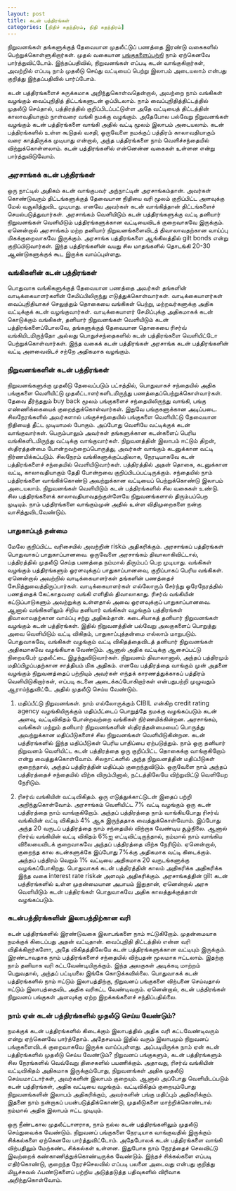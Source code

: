 ```yaml
---
layout: post
title: கடன் பத்திரங்கள்
categories: [நிதிச் சுதந்திரம், நிதி சுதந்திரம்]
---
```


நிறுவனங்கள் தங்களுக்குத் தேவையான முதலீட்டுப் பணத்தை இரண்டு வகைகளில் பெற்றுக்கொள்ளுகிறார்கள். முதல் வகையான [பங்குகளைப்பற்றி](/13) நாம் ஏற்கெனவே பார்த்துவிட்டோம். இந்தப்பதிவில், நிறுவனங்கள் எப்படி கடன் வாங்குகிறார்கள், அவற்றில் எப்படி நாம் முதலீடு செய்து வட்டியைப் பெற்று இலாபம் அடையலாம் என்பது குறித்து இந்தப்பதிவில் பார்ப்போம்.

கடன் பத்திரங்களைச் சுருக்கமாக அறிந்துகொள்வதென்றால், அவற்றை நாம் வங்கிகள் வழங்கும் வைப்புநிதித் திட்டங்களுடன் ஒப்பிடலாம். நாம் வைப்புநிதித்திட்டத்தில் முதலீடு செய்தால், பத்திரத்தில் குறிப்பிடப்பட்டுள்ள அதே வட்டியைத் திட்டத்தின் காலாவதியாகும் நாள்வரை வங்கி நமக்கு வழங்கும். அதேபோல பல்வேறு நிறுவனங்கள் வழங்கும் கடன் பத்திரங்களை வாங்கி அதில் வட்டி மூலம் இலாபம் அடையலாம். கடன் பத்திரங்களில் உள்ள கூடுதல் வசதி, ஒருவேளை நமக்குப் பத்திரம் காலாவதியாகும் வரை காத்திருக்க முடியாது என்றால், அந்த பத்திரங்களை நாம் வெளிச்சந்தையில் விற்றுக்கொள்ளலாம். கடன் பத்திரங்களில் என்னென்ன வகைகள் உள்ளன என்று பார்த்துவிடுவோம்.

### அரசாங்கக் கடன் பத்திரங்கள்
ஒரு நாட்டில் அதிகம் கடன் வாங்குபவர் அந்நாட்டின் அரசாங்கம்தான். அவர்கள் கொண்டுவரும் திட்டங்களுக்குத் தேவையான நிதியை வரி மூலம் குறிப்பிட்ட அளவுக்கு மேல் வசூலித்துவிட முடியாது. எனவே அவர்கள் கடன் வாங்கித்தான் திட்டங்களைச் செயல்படுத்துவார்கள். அரசாங்கம் வெளியிடும் கடன் பத்திரங்களுக்கு வட்டி தனியார் நிறுவனங்கள் வெளியிடும் பத்திரங்களுக்கான வட்டியைவிடக் குறைவாகவே இருக்கும். ஏனென்றால் அரசாங்கம் மற்ற தனியார் நிறுவனங்களைவிடத் திவாலாவதற்கான வாய்ப்பு மிகக்குறைவாகவே இருக்கும். அரசாங்க பத்திரங்களை ஆங்கிலத்தில் gilt bonds என்று குறிப்பிடுவார்கள். இந்த பத்திரங்களின் வயது சில மாதங்களில் தொடங்கி 20-30 ஆண்டுகளுக்குக் கூட இருக்க வாய்ப்புள்ளது.

### வங்கிகளின் கடன் பத்திரங்கள்
பொதுவாக வங்கிகளுக்குத் தேவையான பணத்தை அவர்கள் தங்களின் வாடிக்கையாளர்களின் சேமிப்பிலிருந்து எடுத்துக்கொள்வார்கள். வாடிக்கையாளர்கள் வைப்புநிதியாகச் செலுத்தும் தொகையை வங்கிகள் பெற்று, மற்றவர்களுக்கு அதிக வட்டிக்குக் கடன் வழங்குவார்கள். வாடிக்கையாளர் சேமிப்புக்கு அதிகமாகக் கடன் கொடுக்கும் வங்கிகள், தனியார் நிறுவனங்கள் வெளியிடும் கடன் பத்திரங்களைப்போலவே, தங்களுக்குத் தேவையான தொகையை ரிசர்வ் வங்கியிடமிருந்தோ அல்லது பொதுச்சந்தைகளில் கடன் பத்திரங்களை வெளியிட்டோ பெற்றுக்கொள்வார்கள். இந்த வகைக் கடன் பத்திரங்கள் அரசாங்க கடன் பத்திரங்களின் வட்டி அளவைவிடச் சற்றே அதிகமாக வழங்கும்.

### நிறுவனங்களின் கடன் பத்திரங்கள்
நிறுவனங்களுக்கு முதலீடு தேவைப்படும் பட்சத்தில், பொதுவாகச் சந்தையில் அதிக பங்குகளை வெளியிட்டு முதலீட்டாளர்களிடமிருந்து பணத்தைப்பெற்றுக்கொள்வார்கள். தேவை தீர்ந்ததும் buy back மூலம் பங்குகளைச் சந்தையிலிருந்து வாங்கி, பங்கு எண்ணிக்கையைக் குறைத்துக்கொள்வார்கள். இதுவே பங்குகளுக்கான அடிப்படை. சிலநேரங்களில் அவர்களால் பங்குச்சந்தையில் பங்குகளை வெளியிட்டு தேவையான நிதியைத் தீட்ட முடியாமல் போகும். அப்போது வெளியே வட்டிக்குக் கடன் வாங்குவார்கள். பெரும்பாலும் அவர்கள் தங்களுக்கான கடன்களைப் பெரிய வங்கிகளிடமிருந்து வட்டிக்கு வாங்குவார்கள். நிறுவனத்தின் இலாபம் ஈட்டும் திறன், ஸ்திரத்தன்மை போன்றவற்றைப்பொருத்து, அவர்கள் வாங்கும் கடனுக்கான வட்டி நிர்ணயிக்கப்படும். சிலநேரம் வங்கிகளுக்குப்பதிலாக, நேரடியாகவே கடன் பத்திரங்களைச் சந்தையில் வெளியிடுவார்கள். பத்திரத்தில் அதன் தொகை, கடனுக்கான வட்டி, காலாவதியாகும் தேதி போன்றவை குறிப்பிடப்பட்டிருக்கும். சந்தையில் நாம் பத்திரங்களை வாங்கிக்கொண்டு அவற்றுக்கான வட்டியைப் பெற்றுக்கொண்டு இலாபம் அடையலாம். நிறுவனங்கள் வெளியிடும் கடன் பத்திரங்களில் சில வகைகள் உண்டு. சில பத்திரங்களைக் காலாவதியாவதற்குள்ளேயே நிறுவனங்களால் திரும்பப்பெற முடியும். நாம் பத்திரங்களை வாங்கும்முன் அதில் உள்ள விதிமுறைகளை நன்கு வாசித்துவிடவேண்டும்.

### பாதுகாப்புத் தன்மை
மேலே குறிப்பிட்ட வரிசையில் அவற்றின் riskம் அதிகரிக்கும். அரசாங்கப் பத்திரங்கள் பொதுவாகப் பாதுகாப்பானவை. ஒருவேளை அரசாங்கம் திவாலாகிவிட்டால், பத்திரத்தில் முதலீடு செய்த பணத்தை நம்மால் திரும்பப் பெற முடியாது. வங்கிகள் வழங்கும் பத்திரங்களும் ஓரளவுக்குப் பாதுகாப்பானவை, குறிப்பாகப் பெரிய வங்கிகள். ஏனென்றால் அவற்றில் வாடிக்கையாளர்கள் தங்களின் பணத்தைச் சேமித்துவைத்திருப்பார்கள். வாடிக்கையாளர்கள் எல்லோரும் சேர்ந்து ஒரேநேரத்தில் பணத்தைக் கேட்காதவரை வங்கி எளிதில் திவாலாகாது. ரிசர்வ் வங்கியின் கட்டுப்பாடுகளும் அவற்றுக்கு உள்ளதால் அவை ஓரளவுக்குப் பாதுகாப்பானவை. ஆனால் வங்கிகளிலும் சிறிய தனியார் வங்கிகள் வழங்கும் பத்திரங்கள் திவாலாவதற்கான வாய்ப்பு சற்று அதிகம்தான். கடைசியாகத் தனியார் நிறுவனங்கள் வழங்கும் கடன் பத்திரங்கள். இதில் நிறுவனத்தின் பல்வேறு அலகுகளைப் பொறுத்து அவை வெளியிடும் வட்டி விகிதம், பாதுகாப்புத்தன்மை எல்லாம் மாறுபடும். பொதுவாகவே, வங்கிகள் வழங்கும் வட்டி விகிதத்தைவிடத் தனியார் நிறுவனங்கள் அதிகமாகவே வழங்கியாக வேண்டும். ஆனால் அதிக வட்டிக்கு ஆசைப்பட்டு நிறையபேர் முதலீட்டை இழந்துவிடுவார்கள். நிறுவனம் திவாலானால், அந்தப் பத்திரமும் மதிப்பிழப்பதற்கான சாத்தியம் மிக அதிகம். எனவே பத்திரத்தை வாங்கும் முன் அதனை வழங்கும் நிறுவனத்தைப் பற்றியும் அவர்கள் எந்தக் காரணத்துக்காகப் பத்திரம் வெளியிடுகிறார்கள், எப்படி கடனை அடைக்கப்போகிறார்கள் என்பதுபற்றி முழுவதும் ஆராய்ந்துவிட்டே அதில் முதலீடு செய்ய வேண்டும்.

1. மதிப்பீட்டு நிறுவனங்கள்.
நாம் எல்லோருக்கும் CIBIL என்கிற credit rating agency வழங்கியிருக்கும் மதிப்பீட்டைப் பொறுத்தே நமக்கு வழங்கப்படும் கடன் அளவு, வட்டிவிகிதம் போன்றவற்றை வங்கிகள் நிர்ணயிக்கின்றன. அரசாங்கம், வங்கிகள் மற்றும் தனியார் நிறுவனங்களின் ஸ்திரத்தன்மையைப் பொருத்து அவற்றுக்கான மதிப்பீடுகளைச் சில நிறுவனங்கள் வெளியிடுகின்றன. கடன் பத்திரங்களில் இந்த மதிப்பீடுகள் பெரிய பாதிப்பை ஏற்படுத்தும். நாம் ஒரு தனியார் நிறுவனம் வெளியிட்ட கடன் பத்திரத்தை ஒரு குறிப்பிட்ட தொகைக்கு வாங்குகிறோம் என்று வைத்துக்கொள்வோம். சிலநாட்களில் அந்த நிறுவனத்தின் மதிப்பீடுகள் குறைந்தால், அந்தப் பத்திரத்தின் மதிப்பும் குறைந்துவிடும். ஒருவேளை நாம் அந்தப் பத்திரத்தைச் சந்தையில் விற்க விரும்பினால், நட்டத்திலேயே விற்றுவிட்டு வெளியேற நேரிடும்.

2. ரிசர்வ் வங்கியின் வட்டிவிகிதம்.
ஒரு எடுத்துக்காட்டுடன் இதைப் பற்றி அறிந்துகொள்வோம். அரசாங்கம் வெளியிட்ட 7% வட்டி வழங்கும் ஒரு கடன் பத்திரத்தை நாம் வாங்குகிறோம். அந்தப் பத்திரத்தை நாம் வாங்கியபோது ரிசர்வ் வங்கியின் வட்டி விகிதம் 4% ஆக இருந்ததாக வைத்துக்கொள்வோம். இப்போது அந்த 20 வருடப் பத்திரத்தை நாம் சந்தையில் விற்றாக வேண்டிய சூழ்நிலை. ஆனால் ரிசர்வ் வங்கியின் வட்டி விகிதம் 6%ஐ எட்டிவிட்டிருந்தால், நம்மால் நாம் வாங்கிய விலையைவிடக் குறைவாகவே அந்தப் பத்திரத்தை விற்க நேரிடும். ஏனென்றால், குறைந்த கால கடன்களுக்கே இப்போது 7%க்கு அதிகமாக வட்டி கிடைக்கும். அந்தப் பத்திரம் வெறும் 1% வட்டியை அதிகமாக 20 வருடங்களுக்கு வழங்கப்போகிறது. பொதுவாகக் கடன் பத்திரத்தின் காலம் அதிகரிக்க அதிகரிக்க இந்த வகை interest rate riskன் அளவும் அதிகரிக்கும். அரசாங்கத்தின் gilt கடன் பத்திரங்களில் உள்ள முதன்மையான அபாயம் இதுதான், ஏனென்றால் அரசு வெளியிடும் கடன் பத்திரங்கள் பொதுவாகவே அதிக காலத்துக்குத்தான் வழங்கப்படும்.

### கடன்பத்திரங்களின் இலாபத்திற்கான வரி
கடன் பத்திரங்களில் இரண்டுவகை இலாபங்களை நாம் ஈட்டுகிறோம். முதன்மையாக நமக்குக் கிடைப்பது அதன் வட்டிதான். வைப்புநிதி திட்டத்தில் என்ன வரி விதிக்கிறார்களோ, அதே விகிதத்திலேயே கடன் பத்திரங்களுக்கான வட்டியும் இருக்கும். இரண்டாவதாக நாம் பத்திரங்களைச் சந்தையில் விற்பதன் மூலமாக ஈட்டலாம். இதற்கு நாம் தனியாக வரி கட்டவேண்டியிருக்கும். இந்த அலகுகள் அடிக்கடி மாற்றம் பெறுவதால், அந்தப் பட்டியலை இங்கே கொடுக்கவில்லை. பொதுவாகக் கடன் பத்திரங்களில் நாம் ஈட்டும் இலாபத்திற்கு, நிறுவனப் பங்குகளை விற்பனை செய்வதால் ஈட்டும் இலாபத்தைவிட அதிக வரிகட்ட வேண்டிவரும். ஏனென்றால், கடன் பத்திரங்கள் நிறுவனப் பங்குகள் அளவுக்கு ஏற்ற இறக்கங்களைச் சந்திப்பதில்லை.

### நாம் ஏன் கடன் பத்திரங்களில் முதலீடு செய்ய வேண்டும்?
நமக்குக் கடன் பத்திரங்களில் கிடைக்கும் இலாபத்தில் அதிக வரி கட்டவேண்டிவரும் என்று ஏற்கெனவே பார்த்தோம். அதேசமயம் இதில் வரும் இலாபமும் நிறுவனப் பங்குகளைவிடக் குறைவாகவே இருக்க வாய்ப்புள்ளது. அப்படியிருக்க நாம் ஏன் கடன் பத்திரங்களில் முதலீடு செய்ய வேண்டும்? நிறுவனப் பங்குகளும், கடன் பத்திரங்களும் சில நேரங்களில் வெவ்வேறு திசைகளில் பயணிக்கும். அதாவது, ரிசர்வ் வங்கியின் வட்டிவிகிதம் அதிகமாக இருக்கும்போது, நிறுவனங்கள் அதிக முதலீடு செய்யமாட்டார்கள், அவர்களின் இலாபம் குறையும். ஆனால் அப்போது வெளியிடப்படும் கடன் பத்திரங்கள், அதிக வட்டியை வழங்கும். வட்டிவிகிதம் குறையும்போது நிறுவனங்களின் இலாபம் அதிகரிக்கும், அவர்களின் பங்கு மதிப்பும் அதிகரிக்கும். இதனை நாம் நன்றாகப் பயன்படுத்திக்கொண்டு, முதலீடுகளை மாற்றிக்கொண்டால் நம்மால் அதிக இலாபம் ஈட்ட முடியும்.

ஒரு நீண்டகால முதலீட்டாளராக, நாம் நல்ல கடன் பத்திரங்களிலும் முதலீடு செய்துவைக்க வேண்டும். நிறுவனப் பங்குகளை நேரடியாக வாங்குவதில் இருக்கும் சிக்கல்களை ஏற்கெனவே பார்த்துவிட்டோம். அதேபோலக் கடன் பத்திரங்களை வாங்கி விற்பதிலும் மேற்கண்ட சிக்கல்கள் உள்ளன. இதுபோக நாம் நேரத்தைச் செலவிட்டு இவற்றைக் கண்காணித்துக்கொண்டிருக்க வேண்டும். இந்தச் சிக்கல்களை எப்படி எதிர்கொண்டு, குறைந்த நேரச்செலவில் எப்படி பலனை அடைவது என்பது குறித்து மியூச்சுவல் ஃபண்டுகளைப் பற்றிய அடுத்தடுத்த பதிவுகளில் விரிவாக அறிந்துகொள்வோம்.